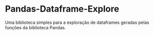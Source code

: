 # Pandas-Dataframe-Explore
Uma biblioteca simples para a exploração de dataframes geradas pelas funções da biblioteca Pandas.
